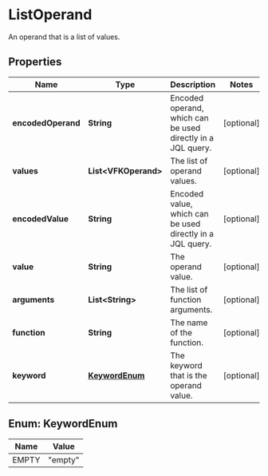

# ListOperand

An operand that is a list of values.

## Properties

| Name | Type | Description | Notes |
|------------ | ------------- | ------------- | -------------|
|**encodedOperand** | **String** | Encoded operand, which can be used directly in a JQL query. |  [optional] |
|**values** | **List&lt;VFKOperand&gt;** | The list of operand values. |  [optional] |
|**encodedValue** | **String** | Encoded value, which can be used directly in a JQL query. |  [optional] |
|**value** | **String** | The operand value. |  [optional] |
|**arguments** | **List&lt;String&gt;** | The list of function arguments. |  [optional] |
|**function** | **String** | The name of the function. |  [optional] |
|**keyword** | [**KeywordEnum**](#KeywordEnum) | The keyword that is the operand value. |  [optional] |



## Enum: KeywordEnum

| Name | Value |
|---- | -----|
| EMPTY | &quot;empty&quot; |



